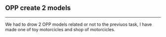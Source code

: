 ## OPP create 2 models
---

We had to drow 2 OPP models related or not to the previuos task, I have made one of toy motorcicles and shop of motorcicles.
